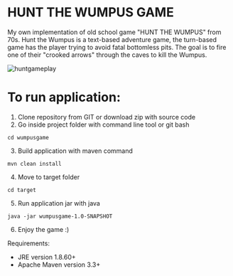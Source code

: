 # HUNT THE WUMPUS GAME

My own implementation of old school game "HUNT THE WUMPUS" from 70s. Hunt the Wumpus is a text-based adventure game, the turn-based game has the player trying to avoid fatal bottomless pits. The goal is to fire one of their "crooked arrows" through the caves to kill the Wumpus.

![huntgameplay](https://user-images.githubusercontent.com/21298169/56085533-2d766900-5e45-11e9-8a01-e2109b03c25d.JPG)

# To run application:

1. Clone repository from GIT or download zip with source code
2. Go inside project folder with command line tool or git bash
```
cd wumpusgame
```
3. Build application with maven command

```
mvn clean install 
```

4. Move to target folder
```
cd target
```

5. Run application jar with java
```
java -jar wumpusgame-1.0-SNAPSHOT
```
6. Enjoy the game :)

Requirements:

* JRE version 1.8.60+
* Apache Maven version 3.3+


